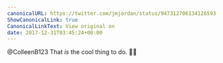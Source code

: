 ```yaml
---
canonicalURL: https://twitter.com/jmjordan/status/947312706134126593
ShowCanonicalLink: true
CanonicalLinkText: View original on
date: 2017-12-31T03:45:24+00:00
---
```

@ColleenB123 That *is* the cool thing to do. 💜🐱